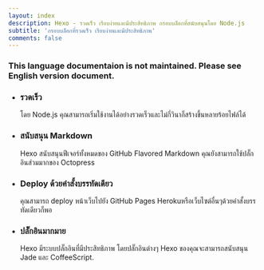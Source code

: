 ```yaml
---
layout: index
description: Hexo - รวดเร็ว เรียบง่ายและมีประสิทธิภาพ กรอบบล็อกที่สนับสนุนโดย Node.js
subtitle: 'กรอบบล็อกที่รวดเร็ว เรียบง่ายและมีประสิทธิภาพ'
comments: false
---
```


<div class="intro-warning">
  <h3>This language documentaion is not maintained. Please see English version document.</h3>
</div>

<ul id="intro-feature-list">
  <li class="intro-feature-wrap">
    <div class="intro-feature">
      <div class="intro-feature-icon">
        <i class="fa fa-bolt"></i>
      </div>
      <h3 class="intro-feature-title">รวดเร็ว</h3>
      <p class="intro-feature-desc">โดย Node.js คุณสามารถเริ่มใช้งานได้อย่างรวดเร็วและไม่กี่วินาก็สร้างขึ้นหลายร้อยไฟล์ได้</p>
    </div>
  </li>
  <li class="intro-feature-wrap">
    <div class="intro-feature">
      <div class="intro-feature-icon">
        <i class="fa fa-pencil"></i>
      </div>
      <h3 class="intro-feature-title">สนับสนุน Markdown</h3>
      <p class="intro-feature-desc">Hexo สนับสนุนฟีเจอร์ทั้งหมดของ GitHub Flavored Markdown คุณยังสามารถใช้ปลั๊กอินส่วมมากของ Octopress</p>
    </div></li><li class="intro-feature-wrap">
    <div class="intro-feature">
      <div class="intro-feature-icon">
        <i class="fa fa-cloud-upload"></i>
      </div>
      <h3 class="intro-feature-title">Deploy ด้วยคำสั้งบรรทัดเดียว</h3>
        <p class="intro-feature-desc">คุณสามารถ deploy หน้าเว็บไปยัง GitHub Pages Herokuหรือเว็บไซต์อื่นๆด้วยคำสั้งบรรทัดเดียวก็พอ</p>
      </div></li><li class="intro-feature-wrap">
    <div class="intro-feature">
      <div class="intro-feature-icon">
        <i class="fa fa-cog"></i>
      </div>
      <h3 class="intro-feature-title">ปลั๊กอินมากมาย</h3>
      <p class="intro-feature-desc">Hexo มีระบบปลั๊กอินที่มีประสิทธิภาพ โดยปลั๊กอินต่างๆ Hexo ของคุณจะสามารถสนับสนุน Jade และ CoffeeScript.</p>
    </div>
  </li>
</ul>